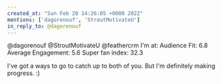 ```yaml
---
created_at: "Sun Feb 20 14:26:05 +0000 2022"
mentions: ['dagorenouf', 'StroutMotivateU']
in_reply_to: @dagorenouf
---
```


@dagorenouf @StroutMotivateU @feathercrm I'm at:
Audience Fit: 6.8
Average Engagement: 5.6
Super fan index: 32.3

I've got a ways to go to catch up to both of you. But I'm definitely making progress. :)